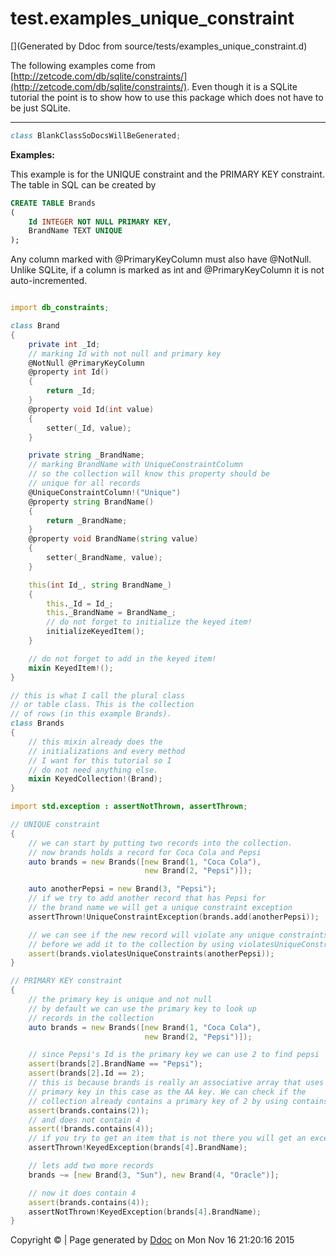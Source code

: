 # test.examples_unique_constraint

[](Generated by Ddoc from source/tests/examples_unique_constraint.d)

The following examples come from
[http://zetcode.com/db/sqlite/constraints/](http://zetcode.com/db/sqlite/constraints/).
Even though it is a SQLite tutorial the point is to show how to use this package
which does not have to be just SQLite.

***
<a name="BlankClassSoDocsWillBeGenerated" href="#BlankClassSoDocsWillBeGenerated"></a>
```d
class BlankClassSoDocsWillBeGenerated;

```

**Examples:**

This example is for the UNIQUE constraint and the PRIMARY KEY constraint.
The table in SQL can be created by
```sql
CREATE TABLE Brands
(
    Id INTEGER NOT NULL PRIMARY KEY,
    BrandName TEXT UNIQUE
);


```


Any column marked with @PrimaryKeyColumn must also have @NotNull. Unlike SQLite,
if a column is marked as int and @PrimaryKeyColumn it is not auto-incremented.

```d

import db_constraints;

class Brand
{
    private int _Id;
    // marking Id with not null and primary key
    @NotNull @PrimaryKeyColumn
    @property int Id()
    {
        return _Id;
    }
    @property void Id(int value)
    {
        setter(_Id, value);
    }

    private string _BrandName;
    // marking BrandName with UniqueConstraintColumn
    // so the collection will know this property should be
    // unique for all records
    @UniqueConstraintColumn!("Unique")
    @property string BrandName()
    {
        return _BrandName;
    }
    @property void BrandName(string value)
    {
        setter(_BrandName, value);
    }

    this(int Id_, string BrandName_)
    {
        this._Id = Id_;
        this._BrandName = BrandName_;
        // do not forget to initialize the keyed item!
        initializeKeyedItem();
    }

    // do not forget to add in the keyed item!
    mixin KeyedItem!();
}

// this is what I call the plural class
// or table class. This is the collection
// of rows (in this example Brands).
class Brands
{
    // this mixin already does the
    // initializations and every method
    // I want for this tutorial so I
    // do not need anything else.
    mixin KeyedCollection!(Brand);
}

import std.exception : assertNotThrown, assertThrown;

// UNIQUE constraint
{
    // we can start by putting two records into the collection.
    // now brands holds a record for Coca Cola and Pepsi
    auto brands = new Brands([new Brand(1, "Coca Cola"),
                              new Brand(2, "Pepsi")]);

    auto anotherPepsi = new Brand(3, "Pepsi");
    // if we try to add another record that has Pepsi for
    // the brand name we will get a unique constraint exception
    assertThrown!UniqueConstraintException(brands.add(anotherPepsi));

    // we can see if the new record will violate any unique constraints
    // before we add it to the collection by using violatesUniqueConstraints
    assert(brands.violatesUniqueConstraints(anotherPepsi));
}

// PRIMARY KEY constraint
{
    // the primary key is unique and not null
    // by default we can use the primary key to look up
    // records in the collection
    auto brands = new Brands([new Brand(1, "Coca Cola"),
                              new Brand(2, "Pepsi")]);

    // since Pepsi's Id is the primary key we can use 2 to find pepsi
    assert(brands[2].BrandName == "Pepsi");
    assert(brands[2].Id == 2);
    // this is because brands is really an associative array that uses the
    // primary key in this case as the AA key. We can check if the
    // collection already contains a primary key of 2 by using contains
    assert(brands.contains(2));
    // and does not contain 4
    assert(!brands.contains(4));
    // if you try to get an item that is not there you will get an exception
    assertThrown!KeyedException(brands[4].BrandName);

    // lets add two more records
    brands ~= [new Brand(3, "Sun"), new Brand(4, "Oracle")];

    // now it does contain 4
    assert(brands.contains(4));
    assertNotThrown!KeyedException(brands[4].BrandName);
}

```




Copyright :copyright:  | Page generated by [Ddoc](http://dlang.org/ddoc.html) on Mon Nov 16 21:20:16 2015

